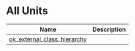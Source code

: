 # All Units


| Name | Description |
|---|---|
| [ok_external_class_hierarchy](ok_external_class_hierarchy.md) |   |

